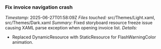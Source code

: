 ### Fix invoice navigation crash
*Timestamp:* 2025-06-27T01:58:09Z
*Files touched:* src/Themes/Light.xaml, src/Themes/Dark.xaml
*Summary:* Fixed storyboard resource freeze issue causing XAML parse exception when opening invoice list.
*Details:*
- Replaced DynamicResource with StaticResource for FlashWarningColor animation.

